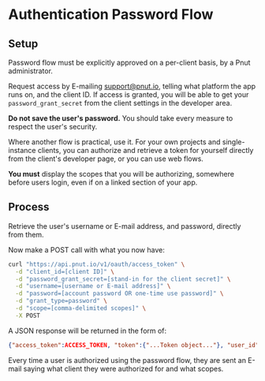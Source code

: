 # Authentication Password Flow

## Setup

Password flow must be explicitly approved on a per-client basis, by a Pnut administrator.

Request access by E-mailing [support@pnut.io](mailto:support@pnut.io), telling what platform the app runs on, and the client ID. If access is granted, you will be able to get your `password_grant_secret` from the client settings in the developer area.

__Do not save the user's password.__ You should take every measure to respect the user's security.

Where another flow is practical, use it. For your own projects and single-instance clients, you can authorize and retrieve a token for yourself directly from the client's developer page, or you can use web flows.

__You must__ display the scopes that you will be authorizing, somewhere before users login, even if on a linked section of your app.


## Process

Retrieve the user's username or E-mail address, and password, directly from them.

Now make a <span class="method method-post">POST</span> call with what you now have:

```bash
curl "https://api.pnut.io/v1/oauth/access_token" \
  -d "client_id=[client ID]" \
  -d "password_grant_secret=[stand-in for the client secret]" \
  -d "username=[username or E-mail address]" \
  -d "password=[account password OR one-time use password]" \
  -d "grant_type=password" \
  -d "scope=[comma-delimited scopes]" \
  -X POST
```

A JSON response will be returned in the form of:

```json
{"access_token":ACCESS_TOKEN, "token":{"...Token object..."}, "user_id":USER_ID, "username":USERNAME}
```

Every time a user is authorized using the password flow, they are sent an E-mail saying what client they were authorized for and what scopes.